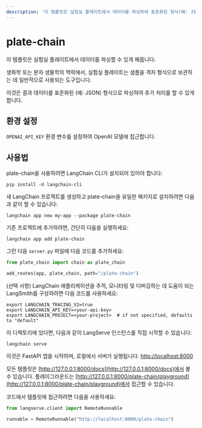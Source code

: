 ```yaml
---
description: '이 템플릿은 실험실 플레이트에서 데이터를 파싱하여 표준화된 형식(예: JSON)으로 변환하는 기능을 제공합니다.'
---
```


# plate-chain

이 템플릿은 실험실 플레이트에서 데이터를 파싱할 수 있게 해줍니다.

생화학 또는 분자 생물학의 맥락에서, 실험실 플레이트는 샘플을 격자 형식으로 보관하는 데 일반적으로 사용되는 도구입니다.

이것은 결과 데이터를 표준화된 (예: JSON) 형식으로 파싱하여 추가 처리를 할 수 있게 합니다.

## 환경 설정

`OPENAI_API_KEY` 환경 변수를 설정하여 OpenAI 모델에 접근합니다.

## 사용법

plate-chain을 사용하려면 LangChain CLI가 설치되어 있어야 합니다:

```shell
pip install -U langchain-cli
```


새 LangChain 프로젝트를 생성하고 plate-chain을 유일한 패키지로 설치하려면 다음과 같이 할 수 있습니다:

```shell
langchain app new my-app --package plate-chain
```


기존 프로젝트에 추가하려면, 간단히 다음을 실행하세요:

```shell
langchain app add plate-chain
```


그런 다음 `server.py` 파일에 다음 코드를 추가하세요:

```python
from plate_chain import chain as plate_chain

add_routes(app, plate_chain, path="/plate-chain")
```


(선택 사항) LangChain 애플리케이션을 추적, 모니터링 및 디버깅하는 데 도움이 되는 LangSmith를 구성하려면 다음 코드를 사용하세요:

```shell
export LANGCHAIN_TRACING_V2=true
export LANGCHAIN_API_KEY=<your-api-key>
export LANGCHAIN_PROJECT=<your-project>  # if not specified, defaults to "default"
```


이 디렉토리에 있다면, 다음과 같이 LangServe 인스턴스를 직접 시작할 수 있습니다:

```shell
langchain serve
```


이것은 FastAPI 앱을 시작하며, 로컬에서 서버가 실행됩니다.
[http://localhost:8000](http://localhost:8000)

모든 템플릿은 [http://127.0.0.1:8000/docs](http://127.0.0.1:8000/docs)에서 볼 수 있습니다.
플레이그라운드는 [http://127.0.0.1:8000/plate-chain/playground](http://127.0.0.1:8000/plate-chain/playground)에서 접근할 수 있습니다.

코드에서 템플릿에 접근하려면 다음을 사용하세요:

```python
from langserve.client import RemoteRunnable

runnable = RemoteRunnable("http://localhost:8000/plate-chain")
```